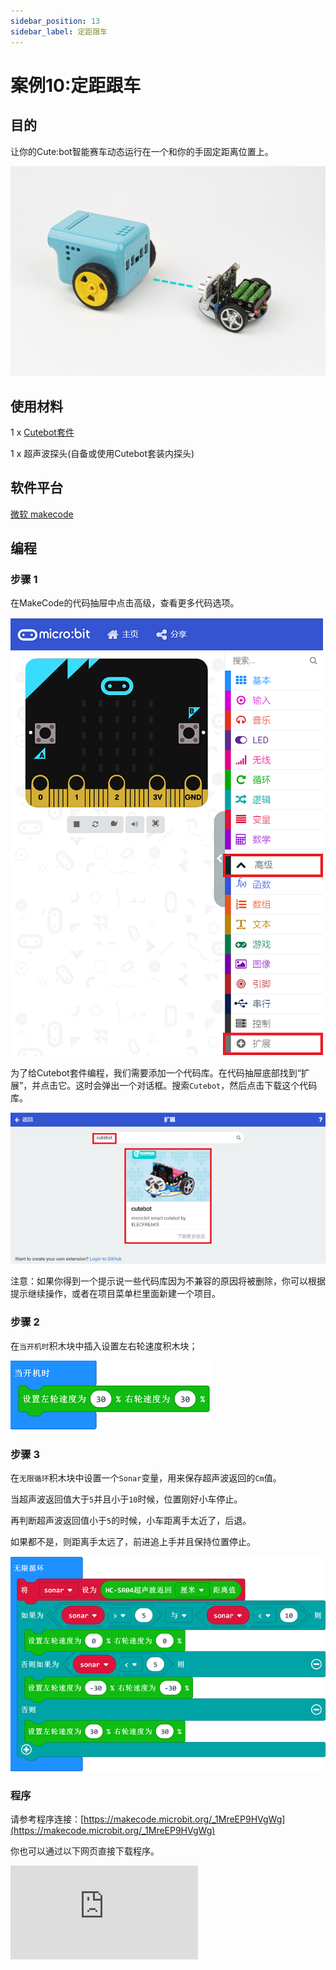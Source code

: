 ```yaml
---
sidebar_position: 13
sidebar_label: 定距跟车
---
```


# 案例10:定距跟车

## 目的

让你的Cute:bot智能赛车动态运行在一个和你的手固定距离位置上。

![](./images/cutebot-case-10-01.png)

## 使用材料

1 x [Cutebot套件](https://item.taobao.com/item.htm?spm=a1z10.3-c-s.w4002-18602834180.23.78b86655ZP5Yg8&id=598365555295)

1 x 超声波探头(自备或使用Cutebot套装内探头)

## 软件平台

[微软 makecode](https://makecode.microbit.org/#)

## 编程

### 步骤 1

在MakeCode的代码抽屉中点击高级，查看更多代码选项。

![](./images/cutebot-pk-1.png)

为了给Cutebot套件编程，我们需要添加一个代码库。在代码抽屉底部找到“扩展”，并点击它。这时会弹出一个对话框。搜索`Cutebot`，然后点击下载这个代码库。

![](./images/cutebot-pk-11.png)

注意：如果你得到一个提示说一些代码库因为不兼容的原因将被删除，你可以根据提示继续操作，或者在项目菜单栏里面新建一个项目。

### 步骤 2

在`当开机时`积木块中插入设置左右轮速度积木块；

![](./images/case_10_01.png)

### 步骤 3

在`无限循环`积木块中设置一个`Sonar`变量，用来保存超声波返回的`Cm`值。

当超声波返回值大于`5`并且小于`10`时候，位置刚好小车停止。

再判断超声波返回值小于`5`的时候，小车距离手太近了，后退。

如果都不是，则距离手太远了，前进追上手并且保持位置停止。

![](./images/case_10_02.png)


### 程序

请参考程序连接：[https://makecode.microbit.org/_1MreEP9HVgWg](https://makecode.microbit.org/_1MreEP9HVgWg)

你也可以通过以下网页直接下载程序。

<div
    style={{
        position: 'relative',
        paddingBottom: '60%',
        overflow: 'hidden',
    }}
>
    <iframe
        src="https://makecode.microbit.org/_1MreEP9HVgWg"
        frameborder="0"
        sandbox="allow-popups allow-forms allow-scripts allow-same-origin"
        style={{
            position: 'absolute',
            width: '100%',
            height: '100%',
        }}
    />
</div>
---

## 结论

小车距离手太远会前进靠近，太近远离，当距离合适的时候就停止。

![](./images/cutebot-case-10.gif)

## 思考

---

## 常见问题

---
## 相关阅读

---
